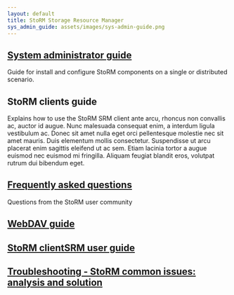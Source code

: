 ```yaml
---
layout: default
title: StoRM Storage Resource Manager
sys_admin_guide: assets/images/sys-admin-guide.png
---
```


## [System administrator guide](sysadmin-guide.html)

Guide for install and configure StoRM components on a single or distributed scenario.
 
## StoRM clients guide

Explains how to use the StoRM SRM client ante arcu, rhoncus non convallis ac, auctor id augue. Nunc malesuada consequat enim, a interdum ligula vestibulum ac. Donec sit amet nulla eget orci pellentesque molestie nec sit amet mauris. Duis elementum mollis consectetur. Suspendisse ut arcu placerat enim sagittis eleifend ut ac sem. Etiam lacinia tortor a augue euismod nec euismod mi fringilla. Aliquam feugiat blandit eros, volutpat rutrum dui bibendum eget.


## [Frequently asked questions](faq.html)

Questions from the StoRM user community


## [WebDAV guide](webdav-guide.html)

## [StoRM clientSRM user guide](clientSRM-guide.html)

## [Troubleshooting - StoRM common issues: analysis and solution](troubleshooting.html)